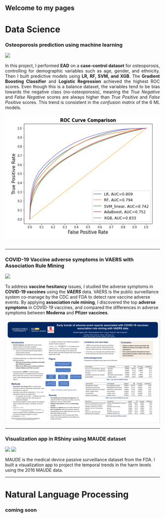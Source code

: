 ## Welcome to my pages

# Data Science
### Osteoporosis prediction using machine learning 
[![](https://img.shields.io/badge/Jupyter-Open_Notebook-F37626?logo=Jupyter)](https://nbviewer.jupyter.org/github/ThanhNguyen93/ThanhNguyen93.github.io/blob/main/projects/osteo_EDA.ipynb)

<div style="text-align: justify">In this project, I performed <strong>EAD</strong> on a <strong>case-control dataset</strong> for osteoporosis, controlling for demographic variables such as age, gender, and ethnicity. Then I built predictive models using <strong>LR, RF, SVM, and XGB</strong>. The <strong>Gradient Boosting Classifier</strong> and <strong>Logistic Regression</strong> achieved the highest ROC scores. Even though this is a balance dataset, the variables tend to be bias towards the negative class (no-osteoporosis), meaning the <em> True Negative</em>  and <em>False Negative</em>  scores are always higher than <em>True Positive</em> and <em>False Positive</em> scores. This trend is consistent in the <em>confusion matrix</em> of the 6 ML models. </div> 
<br>
<center><img src="https://github.com/ThanhNguyen93/ThanhNguyen93.github.io/blob/main/images/osteo_roc.png?raw=true" height="400" width="600"></center>
<br>

---

### COVID-19 Vaccine adverse symptoms in VAERS with Association Rule Mining 
[![](https://img.shields.io/badge/PDF-Open_Research_Poster-red?logo=adobe-acrobat-reader&logoColor=white)](https://github.com/ThanhNguyen93/ThanhNguyen93.github.io/blob/main/pdf/VAERS_COVID_association_rule_mining.pdf)

To address <strong>vaccine hesitancy</strong> issues, I studied the adverse symptoms in <strong>COVID-19 vaccines</strong> using the <strong><em>VAERS</em></strong> data. VAERS is the public surveillance system co-manage by the CDC and FDA to detect rare vaccine adverse events. By applying <strong>association rule mining</strong>, I discovered the top <strong>adverse symptoms</strong> in COVID-19 vaccines, and compared the differences in adverse symptoms between <strong>Moderna</strong> and <strong>Pfizer vaccines</strong>. 

![Result image](https://raw.githubusercontent.com/ThanhNguyen93/ThanhNguyen93.github.io/main/images/poster_presentation.PNG)

---

### Visualization app in RShiny using MAUDE dataset

[![](https://img.shields.io/badge/RStudio-Open_RShiny_app-blue?logo=RStudio)](https://maude2016viz.shinyapps.io/r_viz_maude_16/)
[![](https://img.shields.io/badge/Github-View_project_on_Github-blue?logo=Github)](https://github.com/ThanhNguyen93/Maude_viz)

MAUDE is the medical device passive surveillance dataset from the FDA. I built a visualization app to project the temporal trends in the harm levels using the 2016 MAUDE data. 



***

# Natural Language Processing
### coming soon

